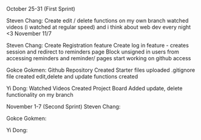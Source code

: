 October 25-31 (First Sprint)

Steven Chang:
Create edit / delete functions on my own branch
watched videos (i watched at regular speed)
and i think about web dev every night <3
November 11/7

Steven Chang:
Create Registration feature 
Create log in feature - creates session and redirect to reminders page
Block unsigned in users from accessing reminders and reminder/ pages
start working on github access

Gokce Gokmen:
Github Repository Created
Starter files uploaded
.gitignore file created
edit,delete and update functions created

Yi Dong:
Watched Videos
Created Project Board
Added update, delete functionality on my branch


November 1-7 (Second Sprint)
Steven Chang:


Gokce Gokmen:


Yi Dong: